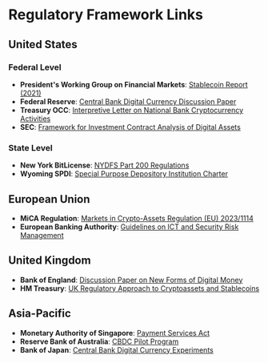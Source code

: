 # Regulatory Framework Links

## United States

### Federal Level
- **President's Working Group on Financial Markets**: [Stablecoin Report (2021)](https://home.treasury.gov/news/press-releases/jy0454)
- **Federal Reserve**: [Central Bank Digital Currency Discussion Paper](https://www.federalreserve.gov/publications/money-and-payments-the-u-s-dollar-in-the-age-of-digital-transformation.htm)
- **Treasury OCC**: [Interpretive Letter on National Bank Cryptocurrency Activities](https://www.occ.treas.gov/news-issuances/interpretive-letters/2021/int1174.pdf)
- **SEC**: [Framework for Investment Contract Analysis of Digital Assets](https://www.sec.gov/corpfin/framework-investment-contract-analysis-digital-assets)

### State Level
- **New York BitLicense**: [NYDFS Part 200 Regulations](https://www.dfs.ny.gov/legal/regulations/bitlicense_reg_framework)
- **Wyoming SPDI**: [Special Purpose Depository Institution Charter](https://wyomingbankingdivision.wyo.gov/banks-and-trust-companies/wyoming-spdi)

## European Union
- **MiCA Regulation**: [Markets in Crypto-Assets Regulation (EU) 2023/1114](https://eur-lex.europa.eu/legal-content/EN/TXT/?uri=CELEX:32023R1114)
- **European Banking Authority**: [Guidelines on ICT and Security Risk Management](https://www.eba.europa.eu/regulation-and-policy/internal-governance/guidelines-on-ict-and-security-risk-management)

## United Kingdom
- **Bank of England**: [Discussion Paper on New Forms of Digital Money](https://www.bankofengland.co.uk/paper/2021/new-forms-of-digital-money)
- **HM Treasury**: [UK Regulatory Approach to Cryptoassets and Stablecoins](https://www.gov.uk/government/consultations/uk-regulatory-approach-to-cryptoassets-and-stablecoins-consultation-and-call-for-evidence)

## Asia-Pacific
- **Monetary Authority of Singapore**: [Payment Services Act](https://www.mas.gov.sg/regulation/acts/payment-services-act)
- **Reserve Bank of Australia**: [CBDC Pilot Program](https://www.rba.gov.au/payments-and-infrastructure/central-bank-digital-currency/)
- **Bank of Japan**: [Central Bank Digital Currency Experiments](https://www.boj.or.jp/en/announcements/release_2021/rel210402a.htm)